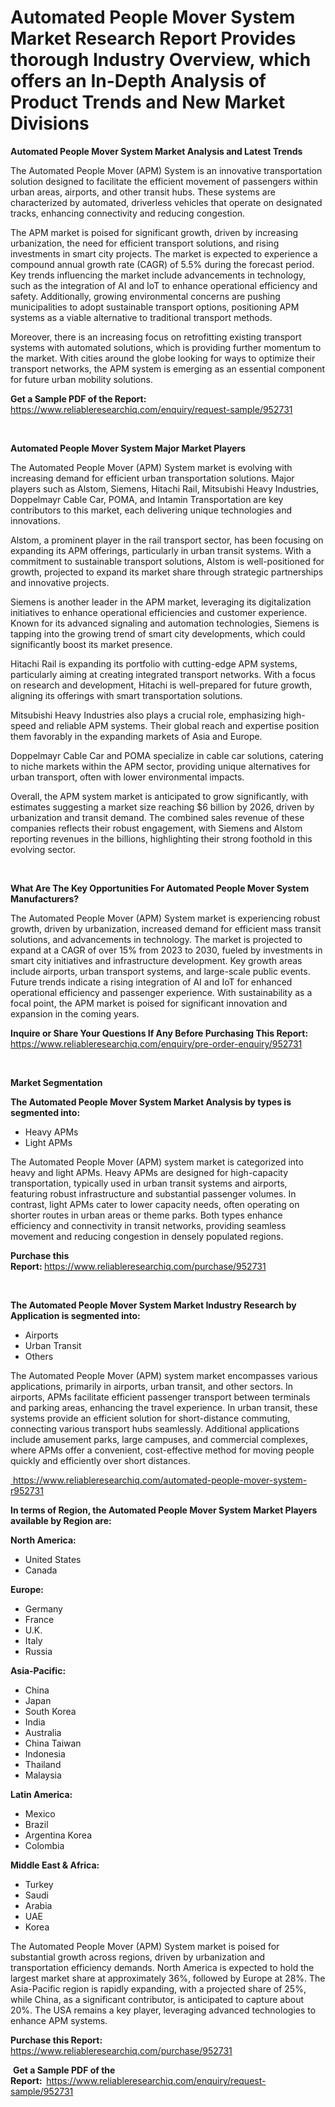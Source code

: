 <p><h1>Automated People Mover System Market Research Report Provides thorough Industry Overview, which offers an In-Depth Analysis of Product Trends and New Market Divisions</h1></p><p><strong>Automated People Mover System Market Analysis and Latest Trends</strong></p>
<p><p>The Automated People Mover (APM) System is an innovative transportation solution designed to facilitate the efficient movement of passengers within urban areas, airports, and other transit hubs. These systems are characterized by automated, driverless vehicles that operate on designated tracks, enhancing connectivity and reducing congestion.</p><p>The APM market is poised for significant growth, driven by increasing urbanization, the need for efficient transport solutions, and rising investments in smart city projects. The market is expected to experience a compound annual growth rate (CAGR) of 5.5% during the forecast period. Key trends influencing the market include advancements in technology, such as the integration of AI and IoT to enhance operational efficiency and safety. Additionally, growing environmental concerns are pushing municipalities to adopt sustainable transport options, positioning APM systems as a viable alternative to traditional transport methods.</p><p>Moreover, there is an increasing focus on retrofitting existing transport systems with automated solutions, which is providing further momentum to the market. With cities around the globe looking for ways to optimize their transport networks, the APM system is emerging as an essential component for future urban mobility solutions.</p></p>
<p><strong>Get a Sample PDF of the Report:&nbsp;</strong> <a href="https://www.reliableresearchiq.com/enquiry/request-sample/952731?utm_campaign=2952&utm_medium=2&utm_source=Github&utm_content=ia&utm_term=18042025&utm_id=automated-people-mover-system">https://www.reliableresearchiq.com/enquiry/request-sample/952731</a></p>
<p>&nbsp;</p>
<p><strong>Automated People Mover System Major Market Players</strong></p>
<p><p>The Automated People Mover (APM) System market is evolving with increasing demand for efficient urban transportation solutions. Major players such as Alstom, Siemens, Hitachi Rail, Mitsubishi Heavy Industries, Doppelmayr Cable Car, POMA, and Intamin Transportation are key contributors to this market, each delivering unique technologies and innovations.</p><p>Alstom, a prominent player in the rail transport sector, has been focusing on expanding its APM offerings, particularly in urban transit systems. With a commitment to sustainable transport solutions, Alstom is well-positioned for growth, projected to expand its market share through strategic partnerships and innovative projects.</p><p>Siemens is another leader in the APM market, leveraging its digitalization initiatives to enhance operational efficiencies and customer experience. Known for its advanced signaling and automation technologies, Siemens is tapping into the growing trend of smart city developments, which could significantly boost its market presence.</p><p>Hitachi Rail is expanding its portfolio with cutting-edge APM systems, particularly aiming at creating integrated transport networks. With a focus on research and development, Hitachi is well-prepared for future growth, aligning its offerings with smart transportation solutions.</p><p>Mitsubishi Heavy Industries also plays a crucial role, emphasizing high-speed and reliable APM systems. Their global reach and expertise position them favorably in the expanding markets of Asia and Europe.</p><p>Doppelmayr Cable Car and POMA specialize in cable car solutions, catering to niche markets within the APM sector, providing unique alternatives for urban transport, often with lower environmental impacts.</p><p>Overall, the APM system market is anticipated to grow significantly, with estimates suggesting a market size reaching $6 billion by 2026, driven by urbanization and transit demand. The combined sales revenue of these companies reflects their robust engagement, with Siemens and Alstom reporting revenues in the billions, highlighting their strong foothold in this evolving sector.</p></p>
<p>&nbsp;</p>
<p><strong>What Are The Key Opportunities For Automated People Mover System Manufacturers?</strong></p>
<p><p>The Automated People Mover (APM) System market is experiencing robust growth, driven by urbanization, increased demand for efficient mass transit solutions, and advancements in technology. The market is projected to expand at a CAGR of over 15% from 2023 to 2030, fueled by investments in smart city initiatives and infrastructure development. Key growth areas include airports, urban transport systems, and large-scale public events. Future trends indicate a rising integration of AI and IoT for enhanced operational efficiency and passenger experience. With sustainability as a focal point, the APM market is poised for significant innovation and expansion in the coming years.</p></p>
<p><strong>Inquire or Share Your Questions If Any Before Purchasing This Report:</strong> <a href="https://www.reliableresearchiq.com/enquiry/pre-order-enquiry/952731?utm_campaign=2952&utm_medium=2&utm_source=Github&utm_content=ia&utm_term=18042025&utm_id=automated-people-mover-system">https://www.reliableresearchiq.com/enquiry/pre-order-enquiry/952731</a></p>
<p>&nbsp;</p>
<p><strong>Market Segmentation</strong></p>
<p><strong>The Automated People Mover System Market Analysis by types is segmented into:</strong></p>
<p><ul><li>Heavy APMs</li><li>Light APMs</li></ul></p>
<p><p>The Automated People Mover (APM) system market is categorized into heavy and light APMs. Heavy APMs are designed for high-capacity transportation, typically used in urban transit systems and airports, featuring robust infrastructure and substantial passenger volumes. In contrast, light APMs cater to lower capacity needs, often operating on shorter routes in urban areas or theme parks. Both types enhance efficiency and connectivity in transit networks, providing seamless movement and reducing congestion in densely populated regions.</p></p>
<p><strong>Purchase this Report:&nbsp;</strong><a href="https://www.reliableresearchiq.com/purchase/952731?utm_campaign=2952&utm_medium=2&utm_source=Github&utm_content=ia&utm_term=18042025&utm_id=automated-people-mover-system">https://www.reliableresearchiq.com/purchase/952731</a></p>
<p>&nbsp;</p>
<p><strong>The Automated People Mover System Market Industry Research by Application is segmented into:</strong></p>
<p><ul><li>Airports</li><li>Urban Transit</li><li>Others</li></ul></p>
<p><p>The Automated People Mover (APM) system market encompasses various applications, primarily in airports, urban transit, and other sectors. In airports, APMs facilitate efficient passenger transport between terminals and parking areas, enhancing the travel experience. In urban transit, these systems provide an efficient solution for short-distance commuting, connecting various transport hubs seamlessly. Additional applications include amusement parks, large campuses, and commercial complexes, where APMs offer a convenient, cost-effective method for moving people quickly and efficiently over short distances.</p></p>
<p><a href="https://www.reliableresearchiq.com/automated-people-mover-system-r952731?utm_campaign=2952&utm_medium=2&utm_source=Github&utm_content=ia&utm_term=18042025&utm_id=automated-people-mover-system">&nbsp;https://www.reliableresearchiq.com/automated-people-mover-system-r952731</a></p>
<p><strong>In terms of Region, the Automated People Mover System Market Players available by Region are:</strong></p>
<p>
    <p> <strong> North America: </strong>
        <ul>
            <li>United States</li>
            <li>Canada</li>
        </ul>
        </p> 
    <p> <strong> Europe: </strong>
        <ul>
            <li>Germany</li>
            <li>France</li>
            <li>U.K.</li>
            <li>Italy</li>
            <li>Russia</li>
        </ul>
        </p> 
    <p> <strong> Asia-Pacific: </strong>
        <ul>
            <li>China</li>
            <li>Japan</li>
            <li>South Korea</li>
            <li>India</li>
            <li>Australia</li>
            <li>China Taiwan</li>
            <li>Indonesia</li>
            <li>Thailand</li>
            <li>Malaysia</li>
        </ul>
        </p> 
    <p> <strong> Latin America: </strong>
        <ul>
            <li>Mexico</li>
            <li>Brazil</li>
            <li>Argentina Korea</li>
            <li>Colombia</li>
        </ul>
        </p> 
    <p> <strong> Middle East & Africa: </strong>
        <ul>
            <li>Turkey</li>
            <li>Saudi</li>
            <li>Arabia</li>
            <li>UAE</li>
            <li>Korea</li>
        </ul>
    </p>
    </p>
<p><p>The Automated People Mover (APM) System market is poised for substantial growth across regions, driven by urbanization and transportation efficiency demands. North America is expected to hold the largest market share at approximately 36%, followed by Europe at 28%. The Asia-Pacific region is rapidly expanding, with a projected share of 25%, while China, as a significant contributor, is anticipated to capture about 20%. The USA remains a key player, leveraging advanced technologies to enhance APM systems.</p></p>
<p><strong>Purchase this Report: </strong><a href="https://www.reliableresearchiq.com/purchase/952731?utm_campaign=2952&utm_medium=2&utm_source=Github&utm_content=ia&utm_term=18042025&utm_id=automated-people-mover-system">https://www.reliableresearchiq.com/purchase/952731</a></p>
<p>&nbsp;<strong>Get a Sample PDF of the Report:&nbsp;&nbsp;</strong><a href="https://www.reliableresearchiq.com/enquiry/request-sample/952731?utm_campaign=2952&utm_medium=2&utm_source=Github&utm_content=ia&utm_term=18042025&utm_id=automated-people-mover-system">https://www.reliableresearchiq.com/enquiry/request-sample/952731</a></p>
<p><strong></strong></p>
<p><p></p><p></p><p></p></p>